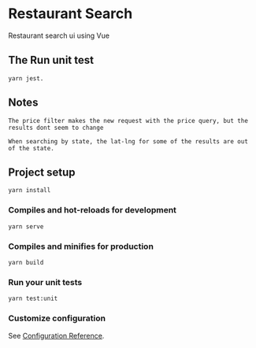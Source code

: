 # Restaurant Search
Restaurant search ui using Vue

## The Run unit test
```
yarn jest.
```

## Notes

```
The price filter makes the new request with the price query, but the results dont seem to change
```

```
When searching by state, the lat-lng for some of the results are out of the state. 
```


## Project setup
```
yarn install
```

### Compiles and hot-reloads for development
```
yarn serve
```

### Compiles and minifies for production
```
yarn build
```

### Run your unit tests
```
yarn test:unit
```


### Customize configuration
See [Configuration Reference](https://cli.vuejs.org/config/).

